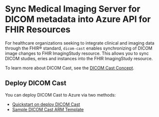 # Sync Medical Imaging Server for DICOM metadata into Azure API for FHIR Resources

For healthcare organizations seeking to integrate clinical and imaging data through the FHIR® standard, `dicom-cast` enables synchronizing of DICOM image changes to FHIR ImagingStudy resource. This allows you to sync DICOM studies, eries and instances into the FHIR ImagingStudy resource.

To learn more about DICOM Cast, see the [DICOM Cast Concept](../docs/Concepts/dicom-cast.md).

## Deploy DICOM Cast

You can deploy DICOM Cast to Azure via two methods:

* [Quickstart on deploy DICOM Cast](../quickstarts/dicom-cast.md)
* [Sample DICOM Cast ARM Template](../converter/dicom-cast/samples/templates/default-azuredeploy.md)